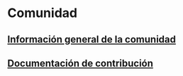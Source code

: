 # Comunidad

## [Información general de la comunidad](community_overview.md)

## [Documentación de contribución](contribute_to_docs.md)


